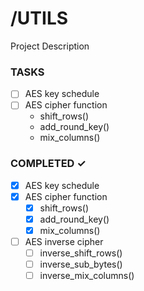 # /UTILS

Project Description

### TASKS

- [ ] AES key schedule
- [ ] AES cipher function
  - shift_rows()
  - add_round_key()
  - mix_columns()

### COMPLETED ✓

- [x] AES key schedule
- [x] AES cipher function
  - [x] shift_rows()
  - [x] add_round_key()
  - [x] mix_columns()
- [ ] AES inverse cipher
  - [ ] inverse_shift_rows()
  - [ ] inverse_sub_bytes()
  - [ ] inverse_mix_columns()
